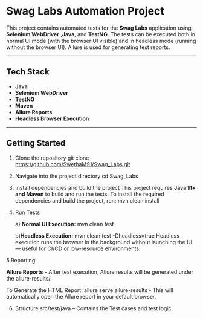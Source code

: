# Swag Labs Automation Project

This project contains automated tests for the **Swag Labs** application using **Selenium WebDriver** ,**Java**, and **TestNG**. The tests can be executed both in normal UI mode (with the browser UI visible) and in headless mode (running without the browser UI). Allure is used for generating test reports.

---

## Tech Stack

- **Java**
- **Selenium WebDriver**
- **TestNG**
- **Maven**
- **Allure Reports**
- **Headless Browser Execution**

---

## Getting Started

1.  Clone the repository
git clone https://github.com/SwethaM91/Swag_Labs.git

2. Navigate into the project directory
cd Swag_Labs

3. Install dependencies and build the project
This project requires **Java 11+ and Maven** to build and run the tests.
To install the required dependencies and build the project, run:
mvn clean install

4. Run Tests

    a) **Normal UI Execution:**
    mvn clean test

    b)**Headless Execution:**
    mvn clean test -Dheadless=true
    Headless execution runs the browser in the background without launching the UI — useful for CI/CD or low-resource environments.

5.Reporting 

**Allure Reports** - After test execution, Allure results will be generated under the allure-results/.
 
 To Generate the HTML Report:
  allure serve allure-results - This will automatically open the Allure report in your default browser.

6. Structure
src/test/java – Contains the Test cases and test logic.

